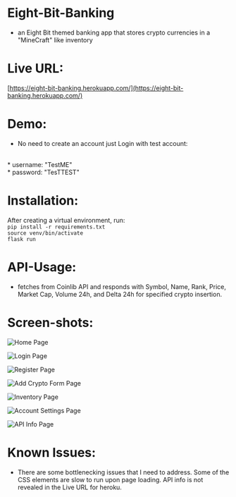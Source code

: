# Eight-Bit-Banking

* an Eight Bit themed banking app that stores crypto currencies in a "MineCraft" like inventory

# Live URL:  

[https://eight-bit-banking.herokuapp.com/](https://eight-bit-banking.herokuapp.com/)

# Demo:

* No need to create an account just Login with test account:
<br />
 * username: "TestME" 
<br />
 * password: "TesTTEST"

# Installation:

After creating a virtual environment, run: 
<br />
```pip install -r requirements.txt```
<br />
```source venv/bin/activate```
<br />
```flask run```


# API-Usage:

* fetches from Coinlib API and responds with Symbol, Name, Rank, Price, Market Cap, Volume 24h, and Delta 24h for specified crypto insertion.

# Screen-shots:

![Home Page](./screenshots/Home-Page.png)

![Login Page](./screenshots/Login-Page.png)

![Register Page](./screenshots/Register-Page.png)

![Add Crypto Form Page](./screenshots/Add-Crypto-Form-Page.png)

![Inventory Page](./screenshots/Inventory-Page.png)

![Account Settings Page](./screenshots/Account-Settings-Page.png)

![API Info Page](./screenshots/API-Info-Page.png)


# Known Issues: 

* There are some bottlenecking issues that I need to address. Some of the CSS elements are slow to run upon page loading. API info is not revealed in the Live URL for heroku.